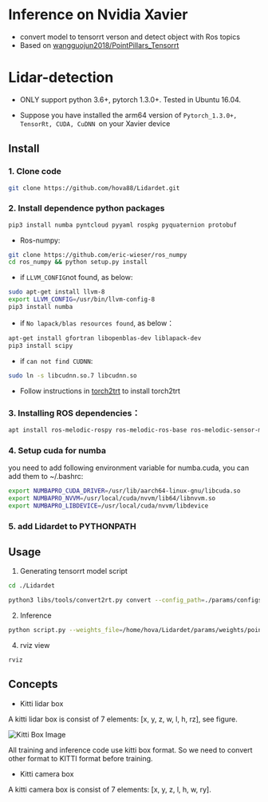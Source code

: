 
# Inference on Nvidia Xavier 

- convert model to tensorrt verson and detect object with Ros topics
- Based on [wangguojun2018/PointPillars_Tensorrt](https://github.com/wangguojun2018/PointPillars_Tensorrt)



# Lidar-detection
 - ONLY support python 3.6+, pytorch 1.3.0+. Tested in Ubuntu 16.04.

 - Suppose you have installed the arm64 version of `Pytorch_1.3.0+, TensorRt, CUDA, CuDNN `on your Xavier device
 
## Install

### 1. Clone code

```bash
git clone https://github.com/hova88/Lidardet.git
```

### 2. Install dependence python packages

```bash
pip3 install numba pyntcloud pyyaml rospkg pyquaternion protobuf
```
  
 - Ros-numpy:
```bash
git clone https://github.com/eric-wieser/ros_numpy
cd ros_numpy && python setup.py install
```

 - if `LLVM_CONFIG`not found, as below:
```bash
sudo apt-get install llvm-8
export LLVM_CONFIG=/usr/bin/llvm-config-8
pip3 install numba
```
 - if `No lapack/blas resources found`, as below：   
```bash
apt-get install gfortran libopenblas-dev liblapack-dev
pip3 install scipy
```

 - if `can not find CUDNN`:
```bash
sudo ln -s libcudnn.so.7 libcudnn.so
```

 - Follow instructions in [torch2trt](https://github.com/NVIDIA-AI-IOT/torch2trt) to install torch2trt


### 3. Installing ROS dependencies：
```bash
apt install ros-melodic-rospy ros-melodic-ros-base ros-melodic-sensor-msgs ros-melodic-jsk-recognition-msgs ros-melodic-visualization-msgs
```
### 4. Setup cuda for numba

you need to add following environment variable for numba.cuda, you can add them to ~/.bashrc:

```bash
export NUMBAPRO_CUDA_DRIVER=/usr/lib/aarch64-linux-gnu/libcuda.so
export NUMBAPRO_NVVM=/usr/local/cuda/nvvm/lib64/libnvvm.so
export NUMBAPRO_LIBDEVICE=/usr/local/cuda/nvvm/libdevice
```

### 5. add Lidardet to PYTHONPATH

## Usage

1. Generating tensorrt model script
```bash
cd ./Lidardet

python3 libs/tools/convert2rt.py convert --config_path=./params/configs/pointpillars_kitti_car_xy16.yaml --weights_file=./params/weights/path/to/your.ckpt --trt_path=/home/hova/Lidardet/params/TensorRT/XXX
```

2. Inference   
```bash
python script.py --weights_file=/home/hova/Lidardet/params/weights/pointpillars/PointPillars.tckpt --config_path=/home/hova/Lidardet/params/configs/pointpillars_kitti_car_xy16.yaml --trt_dir=/home/hova/Lidardet/params/TensorRT/XXX

```
4. rviz view 
```
rviz 
```
## Concepts


* Kitti lidar box

A kitti lidar box is consist of 7 elements: [x, y, z, w, l, h, rz], see figure.

![Kitti Box Image](https://raw.githubusercontent.com/traveller59/second.pytorch/master/images/kittibox.png)

All training and inference code use kitti box format. So we need to convert other format to KITTI format before training.

* Kitti camera box

A kitti camera box is consist of 7 elements: [x, y, z, l, h, w, ry].
